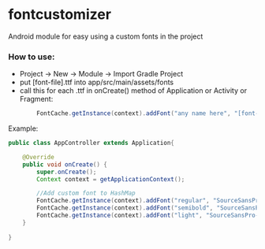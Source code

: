 # fontcustomizer
Android module for easy using a custom fonts in the project

### How to use:
* Project -> New -> Module -> Import Gradle Project
* put [font-file].ttf into app/src/main/assets/fonts
* call this for each .ttf in onCreate() method of Application or Activity or Fragment:
```java
        FontCache.getInstance(context).addFont("any name here", "[font-file].ttf");
```

Example:
```java
public class AppController extends Application{

    @Override
    public void onCreate() {
        super.onCreate();
        Context context = getApplicationContext();

        //Add custom font to HashMap
        FontCache.getInstance(context).addFont("regular", "SourceSansPro-Regular.ttf");
        FontCache.getInstance(context).addFont("semibold", "SourceSansPro-Semibold.ttf");
        FontCache.getInstance(context).addFont("light", "SourceSansPro-Light.ttf");
    }
    
}  
```

